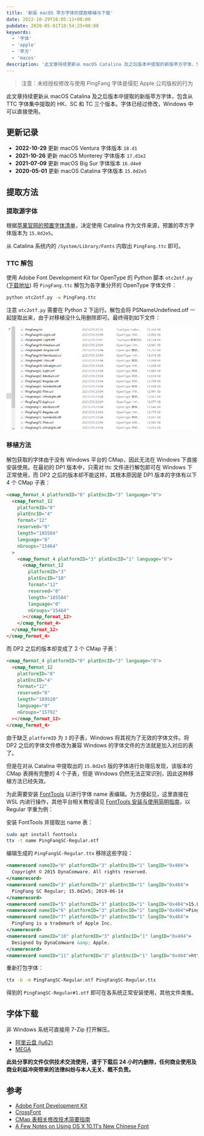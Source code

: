 ```yaml
---
title: '新版 macOS 苹方字体的提取移植与下载'
date: 2022-10-29T16:05:11+08:00
pubdate: 2020-05-01T10:54:25+08:00
keywords:
  - '字体'
  - 'apple'
  - '苹方'
  - 'macos'
description: '此文章持续更新从 macOS Catalina 及之后版本中提取的新版苹方字体，包含从 TTC 字体集中提取的 HK、SC 和 TC 三个版本。字体已经过修改，Windows 中可以直接使用。'
---
```


> 注意：未经授权修改与使用 PingFang 字体是侵犯 Apple 公司版权的行为

此文章持续更新从 macOS Catalina 及之后版本中提取的新版苹方字体，包含从 TTC 字体集中提取的 HK、SC 和 TC 三个版本。字体已经过修改，Windows 中可以直接使用。

<!--more-->

## 更新记录

- **2022-10-29** 更新 macOS Ventura 字体版本 `18.d1`
- **2021-10-26** 更新 macOS Monterey 字体版本 `17.d1e2`
- **2021-07-09** 更新 macOS Big Sur 字体版本 `16.d4e0`
- **2020-05-01** 更新 macOS Catalina 字体版本 `15.0d2e5`

## 提取方法

### 提取源字体

根据[苹果官网的预置字体清单](https://support.apple.com/zh-cn/HT210192)，决定使用 Catalina 作为文件来源，预置的苹方字体版本为 `15.0d2e5`。

从 Catalina 系统内的 `/System/Library/Fonts` 内取出 `PingFang.ttc` 即可。

### TTC 解包

使用 Adobe Font Development Kit for OpenType 的 Python 脚本 `otc2otf.py` ([下载地址](https://blogs.adobe.com/CCJKType/files/2014/01/otc2otf.py)) 将 `PingFang.ttc` 解包为各字重分开的 OpenType 字体文件：

```bash
python otc2otf.py -w PingFang.ttc
```

注意 `otc2otf.py` 需要在 Python 2 下运行。解包会将 PSNameUndefined.otf 一起提取出来，由于对移植没什么用删除即可。最终得到如下文件：

![解包后的字体截图](20210709235943.webp)

### 移植方法

解包获取的字体由于没有 Windows 平台的 CMap，因此无法在 Windows 下直接安装使用。在最初的 DP1 版本中，只需对 ttc 文件进行解包即可在 Win­dows 下正常使用，而 DP2 之后的版本却不能这样，其根本原因是 DP1 版本的字体有以下 4 个 CMap 子表：

```html
<cmap_for­mat_4 plat­formID="0" pla­tEn­cID="3" lan­guage="0">
  <cmap_for­mat_12
    plat­formID="0"
    pla­tEn­cID="4"
    for­mat="12"
    re­served="0"
    length="185584"
    lan­guage="0"
    nGroups="15464"
  >
    <cmap_for­mat_4 plat­formID="3" pla­tEn­cID="1" lan­guage="0">
      <cmap_for­mat_12
        plat­formID="3"
        pla­tEn­cID="10"
        for­mat="12"
        re­served="0"
        length="185584"
        lan­guage="0"
        nGroups="15464"
      ></cmap_for­mat_12>
    </cmap_for­mat_4>
  </cmap_for­mat_12>
</cmap_for­mat_4>
```

而 DP2 之后的版本却变成了 2 个 CMap 子表：

```html
<cmap_for­mat_4 plat­formID="0" pla­tEn­cID="3" lan­guage="0">
  <cmap_for­mat_12
    plat­formID="0"
    pla­tEn­cID="4"
    for­mat="12"
    re­served="0"
    length="189520"
    lan­guage="0"
    nGroups="15792"
  ></cmap_for­mat_12>
</cmap_for­mat_4>
```

由于缺乏 `plat­formID` 为 `3` 的子表，Win­dows 将其视为了无效的字体文件。将 DP2 之后的字体文件修改为兼容 Win­dows 的字体文件的方法就是加入对应的表了。

但是在对从 Catalina 中提取出的 `15.0d2e5` 版的字体进行处理后发现，该版本的 CMap 表拥有完整的 4 个子表，但是 Windows 仍然无法正常识别，因此这种移植方法已经失效。

为此需要安装 [Font­Tools](https://github.com/fonttools/fonttools/releases) 以进行字体 name 表编辑。为方便起见，这里直接在 WSL 内进行操作，其他平台相关教程请见 [Font­Tools 安装与使用简明指南](https://darknode.in/font/font-tools-guide/)，以 Reg­u­lar 字重为例：

安装 Font­Tools 并提取出 name 表：

```bash
sudo apt install fonttools
ttx -t name PingFangSC-Regular.otf
```

编辑生成的 `PingFangSC-Regular.ttx` 移除这些字段：

```xml
<namerecord nameID="0" platformID="3" platEncID="1" langID="0x404">
  Copyright © 2015 DynaComware. All rights reserved.
</namerecord>
<namerecord nameID="3" platformID="3" platEncID="1" langID="0x404">
  PingFang SC Regular; 15.0d2e5; 2019-06-14
</namerecord>
<namerecord nameID="5" platformID="3" platEncID="1" langID="0x404">15.0d2e5</namerecord>
<namerecord nameID="6" platformID="3" platEncID="1" langID="0x404">PingFangSC-Regular</namerecord>
<namerecord nameID="7" platformID="3" platEncID="1" langID="0x404">
  PingFang is a trademark of Apple Inc.
</namerecord>
<namerecord nameID="10" platformID="3" platEncID="1" langID="0x404">
  Designed by DynaComware &amp; Apple.
</namerecord>
<namerecord nameID="11" platformID="3" platEncID="1" langID="0x404">http://dynacw.com</namerecord>
```

重新打包字体：

```bash
ttx -b -m PingFangSC-Regular.otf PingFangSC-Regular.ttx
```

得到的 `PingFangSC-Regular#1.otf` 即可在各系统正常安装使用，其他文件类推。

## 字体下载

非 Windows 系统可直接用 7-Zip 打开解压。

- [阿里云盘 (lu62)](https://www.aliyundrive.com/s/bETpMMx5v3Z)
- [MEGA](https://mega.nz/folder/875zRApb#meX761lF_16RbQnpbtBm_g)

**此处分享的文件仅供技术交流使用，请于下载后 24 小时内删除，任何商业使用及商业利益冲突带来的法律纠纷与本人无关、概不负责。**

## 参考

- [Adobe Font Development Kit](https://github.com/adobe-type-tools/afdko)
- [CrossFont](https://www.acutesystems.com/scrcf.htm)
- [CMap 表相关修改技术简要指南](https://darknode.in/font/cmap-modify-tutorial/)
- [A Few Notes on Using OS X 10.11's New Chinese Font](https://gist.github.com/bitinn/42c95ed95aa3dcf155e2)
